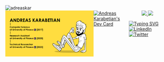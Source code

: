 <img src="https://komarev.com/ghpvc/?username=adreaskar&color=yellow&style=flat-square" alt="adreaskar" />

<!-- Banner --> 
<div style="display:flex;flex-direction: row;">
<img style="width: 55%" src="https://github.com/adreaskar/adreaskar/blob/master/resources/3.png?raw=true"/>
<a href="https://app.daily.dev/adreaskar"><img src="https://api.daily.dev/devcards/3407dd0f72974c11b0ec92b83d11ecf5.png?r=60a" width="215" alt="Andreas Karabetian's Dev Card"/></a>
<div>
 
<!-- Stats -->
<div align="center">
  <a href="https://github.com/adreaskar">
  <img height="180em" src="https://github-readme-stats.vercel.app/api?username=adreaskar&&show_icons=true&title_color=ffffff&icon_color=ffdc40&text_color=ffffff&bg_color=151515&rank_icon=percentile" />
  <img height="180em" src="https://github-readme-stats.vercel.app/api/top-langs/?username=adreaskar&theme=buefy&layout=compact&title_color=ffffff&bg_color=151515&text_color=FFFEFE&hide=ejs,jupyter%20notebook&langs_count=7" />
  </a>
</div>

<!-- Typing and Social -->
<p align="center">
 
 [![Typing SVG](https://readme-typing-svg.herokuapp.com/?lines=Web+development%20%2F%20design;Reasearcher+@+UniPi+(URPC);Everything+can+be+Dockerized!&width=500&height=50&color=ffdc40&center=true)](https://github.com/adreaskar)
  <a href="https://www.linkedin.com/in/andreas-karabetian"><img alt="LinkedIn" title="LinkedIn" src="https://img.shields.io/badge/-LinkedIn-blue?style=for-the-badge&logo=Linkedin&logoColor=white"/></a>
  <a href="https://twitter.com/adreaskar"><img alt="Twitter" title="Twitter" src="https://img.shields.io/badge/-Twitter-1DA1F2?style=for-the-badge&logo=twitter&logoColor=white"/></a>
  <!--<a href="https://ko-fi.com/adreaskar"><img alt="Ko-fi" title="Buy me a coffee" src="https://img.shields.io/badge/-Support-FF5E5B?style=for-the-badge&logo=ko-fi&logoColor=white"/></a>-->
  
</p>

